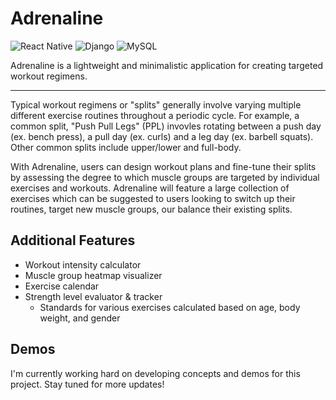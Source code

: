 # Adrenaline

![React Native](https://img.shields.io/badge/react_native-%2320232a.svg?style=for-the-badge&logo=react&logoColor=%2361DAFB)
![Django](https://img.shields.io/badge/django-%23092E20.svg?style=for-the-badge&logo=django&logoColor=white)
![MySQL](https://img.shields.io/badge/mysql-4479A1.svg?style=for-the-badge&logo=mysql&logoColor=white)

Adrenaline is a lightweight and minimalistic application for creating targeted workout regimens.

---

Typical workout regimens or "splits" generally involve varying multiple different exercise routines throughout a periodic cycle. For example, a common split, "Push Pull Legs" (PPL) invovles rotating between a push day (ex. bench press), a pull day (ex. curls) and a leg day (ex. barbell squats). Other common splits include upper/lower and full-body.

With Adrenaline, users can design workout plans and fine-tune their splits by assessing the degree to which muscle groups are targeted by individual exercises and workouts. Adrenaline will feature a large collection of exercises which can be suggested to users looking to switch up their routines, target new muscle groups, our balance their existing splits.

## Additional Features

- Workout intensity calculator
- Muscle group heatmap visualizer
- Exercise calendar
- Strength level evaluator & tracker
  - Standards for various exercises calculated based on age, body weight, and gender

## Demos

I'm currently working hard on developing concepts and demos for this project. Stay tuned for more updates!
